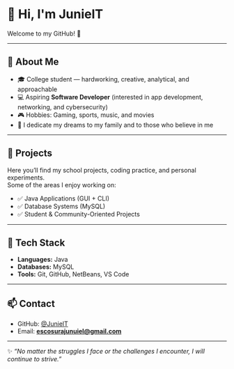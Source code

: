 # 👋 Hi, I'm **JunielT**  
Welcome to my GitHub! 🚀  

---

## 📌 About Me  
- 🎓 College student — hardworking, creative, analytical, and approachable  
- 💻 Aspiring **Software Developer** (interested in app development, networking, and cybersecurity)  
- 🎮 Hobbies: Gaming, sports, music, and movies  
- 🌟 I dedicate my dreams to my family and to those who believe in me  

---

## 📂 Projects  
Here you’ll find my school projects, coding practice, and personal experiments.  
Some of the areas I enjoy working on:  
- ✅ Java Applications (GUI + CLI)  
- ✅ Database Systems (MySQL)  
- ✅ Student & Community-Oriented Projects  

---

## 🔧 Tech Stack  
- **Languages:** Java  
- **Databases:** MySQL  
- **Tools:** Git, GitHub, NetBeans, VS Code  

---

## 📫 Contact  
- GitHub: [@JunielT](https://github.com/JunielT)  
- Email: **escosurajunuiel@gmail.com**  

---

✨ *“No matter the struggles I face or the challenges I encounter, I will continue to strive.”*  
